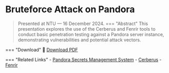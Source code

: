 # Bruteforce Attack on Pandora
> Presented at NTU — 16 December 2024.
=== "Abstract"
    This presentation explores the use of the Cerberus and Fenrir tools to conduct basic penetration testing against a Pandora server instance, demonstrating vulnerabilities and potential attack vectors.

=== "Download"
    📄 [Download PDF](https://drive.google.com/file/d/1Vhx5RyV8JNolelP_VXSYRZjXeR4_evro/view?usp=drive_link)

=== "Related Links"
    - [Pandora Secrets Management System](pandora.md)
    - [Cerberus](../tools/cerberus.md)
    - [Fenrir](../tools/fenrir.md)